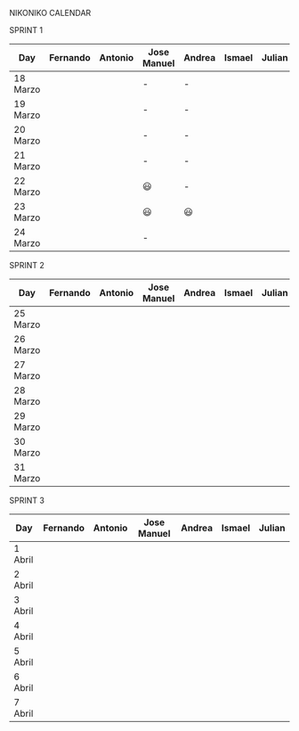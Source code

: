 NIKONIKO CALENDAR

SPRINT 1

| Day           |   Fernando    |   Antonio      | Jose Manuel    |    Andrea      |    Ismael      |    Julian      |
| ------------- | ------------- | -------------  | -------------  | -------------  | -------------  | -------------  |
| 18 Marzo      |               |                |       -        |       -        |                |                |
| 19 Marzo      |               |                |       -        |       -        |                |                |
| 20 Marzo      |               |                |       -        |       -        |                |                |
| 21 Marzo      |               |                |       -        |       -        |                |                |
| 22 Marzo      |               |                |    :smiley:    |       -        |                |                |
| 23 Marzo      |               |                |    :smiley:    |    :smiley:    |                |                |
| 24 Marzo      |               |                |       -        |                |                |                |

SPRINT 2

| Day           |   Fernando    |   Antonio      | Jose Manuel    |    Andrea      |    Ismael      |    Julian      |
| ------------- | ------------- | -------------  | -------------  | -------------  | -------------  | -------------  |
| 25 Marzo      |               |                |                |                |                |                |
| 26 Marzo      |               |                |                |                |                |                |
| 27 Marzo      |               |                |                |                |                |                |
| 28 Marzo      |               |                |                |                |                |                |
| 29 Marzo      |               |                |                |                |                |                |
| 30 Marzo      |               |                |                |                |                |                |
| 31 Marzo      |               |                |                |                |                |                |

SPRINT 3

| Day           |   Fernando    |   Antonio      | Jose Manuel    |    Andrea      |    Ismael      |    Julian      |
| ------------- | ------------- | -------------  | -------------  | -------------  | -------------  | -------------  |
| 1 Abril       |               |                |                |                |                |                |
| 2 Abril       |               |                |                |                |                |                |
| 3 Abril       |               |                |                |                |                |                |
| 4 Abril       |               |                |                |                |                |                |
| 5 Abril       |               |                |                |                |                |                |
| 6 Abril       |               |                |                |                |                |                |
| 7 Abril       |               |                |                |                |                |                |

